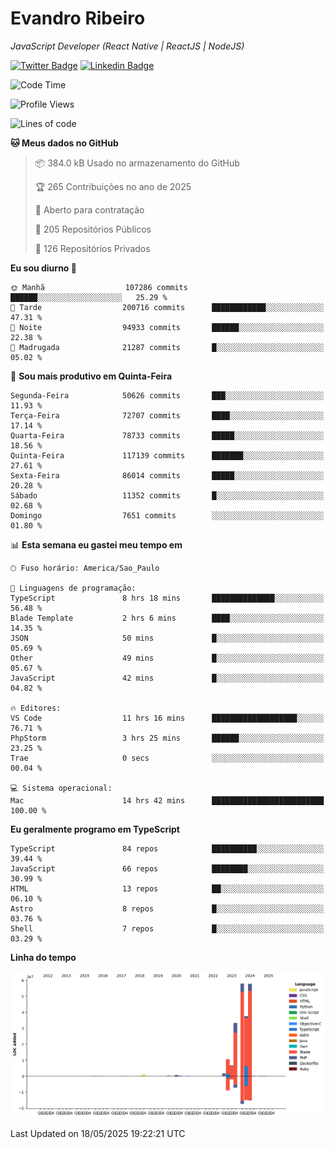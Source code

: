# Evandro **Ribeiro**

*JavaScript Developer (React Native | ReactJS | NodeJS)*

[![Twitter Badge](https://img.shields.io/badge/-@ribeiroevandro-201B2D?style=flat-square&labelColor=201B2D&logo=twitter&logoColor=white&link=https://twitter.com/ribeiroevandro)](https://twitter.com/ribeiroevandro) 
[![Linkedin Badge](https://img.shields.io/badge/-Evandro%20Ribeiro-201B2D?style=flat-square&logo=Linkedin&logoColor=white&link=https://www.linkedin.com/in/ribeiroevandro)](https://www.linkedin.com/in/ribeiroevandro) 


<!--START_SECTION:waka-->
![Code Time](http://img.shields.io/badge/Code%20Time-4%2C451%20hrs-blue)

![Profile Views](http://img.shields.io/badge/Visualizac%C3%B5es%20do%20perfil-0-blue)

![Lines of code](https://img.shields.io/badge/Desde%20o%20Hello%20World%20eu%20escrevi-209.1%20million%20linhas%20de%20c%C3%B3digo-blue)

**🐱 Meus dados no GitHub** 

> 📦 384.0 kB Usado no armazenamento do GitHub 
 > 
> 🏆 265 Contribuições no ano de 2025
 > 
> 💼 Aberto para contratação
 > 
> 📜 205 Repositórios Públicos 
 > 
> 🔑 126 Repositórios Privados 
 > 
**Eu sou diurno 🐤** 

```text
🌞 Manhã                  107286 commits      ██████░░░░░░░░░░░░░░░░░░░   25.29 % 
🌆 Tarde                  200716 commits      ████████████░░░░░░░░░░░░░   47.31 % 
🌃 Noite                  94933 commits       ██████░░░░░░░░░░░░░░░░░░░   22.38 % 
🌙 Madrugada              21287 commits       █░░░░░░░░░░░░░░░░░░░░░░░░   05.02 % 
```
📅 **Sou mais produtivo em Quinta-Feira** 

```text
Segunda-Feira            50626 commits       ███░░░░░░░░░░░░░░░░░░░░░░   11.93 % 
Terça-Feira              72707 commits       ████░░░░░░░░░░░░░░░░░░░░░   17.14 % 
Quarta-Feira             78733 commits       █████░░░░░░░░░░░░░░░░░░░░   18.56 % 
Quinta-Feira             117139 commits      ███████░░░░░░░░░░░░░░░░░░   27.61 % 
Sexta-Feira              86014 commits       █████░░░░░░░░░░░░░░░░░░░░   20.28 % 
Sábado                   11352 commits       █░░░░░░░░░░░░░░░░░░░░░░░░   02.68 % 
Domingo                  7651 commits        ░░░░░░░░░░░░░░░░░░░░░░░░░   01.80 % 
```


📊 **Esta semana eu gastei meu tempo em** 

```text
🕑︎ Fuso horário: America/Sao_Paulo

💬 Linguagens de programação: 
TypeScript               8 hrs 18 mins       ██████████████░░░░░░░░░░░   56.48 % 
Blade Template           2 hrs 6 mins        ████░░░░░░░░░░░░░░░░░░░░░   14.35 % 
JSON                     50 mins             █░░░░░░░░░░░░░░░░░░░░░░░░   05.69 % 
Other                    49 mins             █░░░░░░░░░░░░░░░░░░░░░░░░   05.67 % 
JavaScript               42 mins             █░░░░░░░░░░░░░░░░░░░░░░░░   04.82 % 

🔥 Editores: 
VS Code                  11 hrs 16 mins      ███████████████████░░░░░░   76.71 % 
PhpStorm                 3 hrs 25 mins       ██████░░░░░░░░░░░░░░░░░░░   23.25 % 
Trae                     0 secs              ░░░░░░░░░░░░░░░░░░░░░░░░░   00.04 % 

💻 Sistema operacional: 
Mac                      14 hrs 42 mins      █████████████████████████   100.00 % 
```

**Eu geralmente programo em TypeScript** 

```text
TypeScript               84 repos            ██████████░░░░░░░░░░░░░░░   39.44 % 
JavaScript               66 repos            ████████░░░░░░░░░░░░░░░░░   30.99 % 
HTML                     13 repos            ██░░░░░░░░░░░░░░░░░░░░░░░   06.10 % 
Astro                    8 repos             █░░░░░░░░░░░░░░░░░░░░░░░░   03.76 % 
Shell                    7 repos             █░░░░░░░░░░░░░░░░░░░░░░░░   03.29 % 
```



**Linha do tempo**

![Lines of Code chart](https://raw.githubusercontent.com/ribeiroevandro/ribeiroevandro/main/assets/bar_graph.png)


 Last Updated on 18/05/2025 19:22:21 UTC
<!--END_SECTION:waka-->
